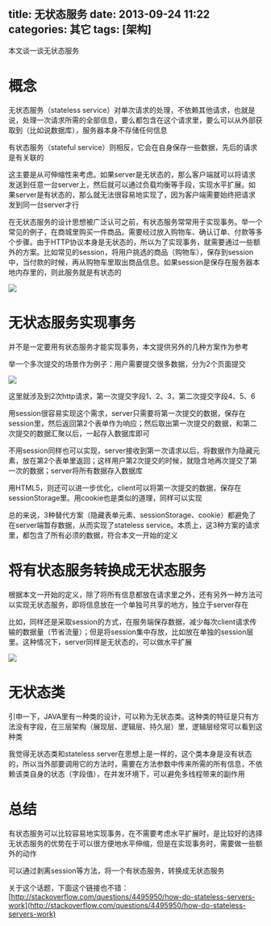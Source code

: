 title: 无状态服务
date: 2013-09-24 11:22
categories: 其它
tags: [架构] 
---
本文谈一谈无状态服务
<!--more-->

# 概念

无状态服务（stateless service）对单次请求的处理，不依赖其他请求，也就是说，处理一次请求所需的全部信息，要么都包含在这个请求里，要么可以从外部获取到（比如说数据库），服务器本身不存储任何信息
 
有状态服务（stateful service）则相反，它会在自身保存一些数据，先后的请求是有关联的 

这主要是从可伸缩性来考虑。如果server是无状态的，那么客户端就可以将请求发送到任意一台server上，然后就可以通过负载均衡等手段，实现水平扩展。如果server是有状态的，那么就无法很容易地实现了，因为客户端需要始终把请求发到同一台server才行

在无状态服务的设计思想被广泛认可之前，有状态服务常常用于实现事务。举一个常见的例子，在商城里购买一件商品。需要经过放入购物车、确认订单、付款等多个步骤。由于HTTP协议本身是无状态的，所以为了实现事务，就需要通过一些额外的方案。比如常见的session，将用户挑选的商品（购物车），保存到session中，当付款的时候，再从购物车里取出商品信息。如果session是保存在服务器本地内存里的，则此服务就是有状态的

![](http://dl.iteye.com/upload/attachment/0081/8725/6486d16d-38c6-38de-837f-637ff99c30d4.png)

# 无状态服务实现事务

并不是一定要用有状态服务才能实现事务，本文提供另外的几种方案作为参考 

举一个多次提交的场景作为例子：用户需要提交很多数据，分为2个页面提交 

![](http://dl.iteye.com/upload/attachment/0081/8722/d2a571e3-dea4-3fad-bf5b-e896730ebf10.png)

这里就涉及到2次http请求，第一次提交字段1、2、3，第二次提交字段4、5、6 

用session很容易实现这个需求，server只需要将第一次提交的数据，保存在session里，然后返回第2个表单作为响应；然后取出第一次提交的数据，和第二次提交的数据汇聚以后，一起存入数据库即可 

不用session同样也可以实现，server接收到第一次请求以后，将数据作为隐藏元素，放在第2个表单里返回；这样用户第2次提交的时候，就隐含地再次提交了第一次的数据；server将所有数据存入数据库 

用HTML5，则还可以进一步优化，client可以将第一次提交的数据，保存在sessionStorage里。用cookie也是类似的道理，同样可以实现 

总的来说，3种替代方案（隐藏表单元素、sessionStorage、cookie）都避免了在server端暂存数据，从而实现了stateless service。本质上，这3种方案的请求里，都包含了所有必须的数据，符合本文一开始的定义 

# 将有状态服务转换成无状态服务
 
根据本文一开始的定义，除了将所有信息都放在请求里之外，还有另外一种方法可以实现无状态服务，即将信息放在一个单独可共享的地方，独立于server存在 

比如，同样还是采取session的方式，在服务端保存数据，减少每次client请求传输的数据量（节省流量）；但是将session集中存放，比如放在单独的session层里。这种情况下，server同样是无状态的，可以做水平扩展 

![](http://dl.iteye.com/upload/attachment/0081/8727/47bd72bf-1162-33d2-be07-0ddcebdc633a.png)

# 无状态类 

引申一下，JAVA里有一种类的设计，可以称为无状态类。这种类的特征是只有方法没有字段，在三层架构（展现层、逻辑层、持久层）里，逻辑层经常可以看到这种类 

我觉得无状态类和stateless server在思想上是一样的，这个类本身是没有状态的，所以当外部要调用它的方法时，需要在方法参数中传来所需的所有信息，不依赖该类自身的状态（字段值），在并发环境下，可以避免多线程带来的副作用 

# 总结 

有状态服务可以比较容易地实现事务，在不需要考虑水平扩展时，是比较好的选择 无状态服务的优势在于可以很方便地水平伸缩，但是在实现事务时，需要做一些额外的动作 

可以通过剥离session等方法，将一个有状态服务，转换成无状态服务 

关于这个话题，下面这个链接也不错：
[http://stackoverflow.com/questions/4495950/how-do-stateless-servers-work](http://stackoverflow.com/questions/4495950/how-do-stateless-servers-work)